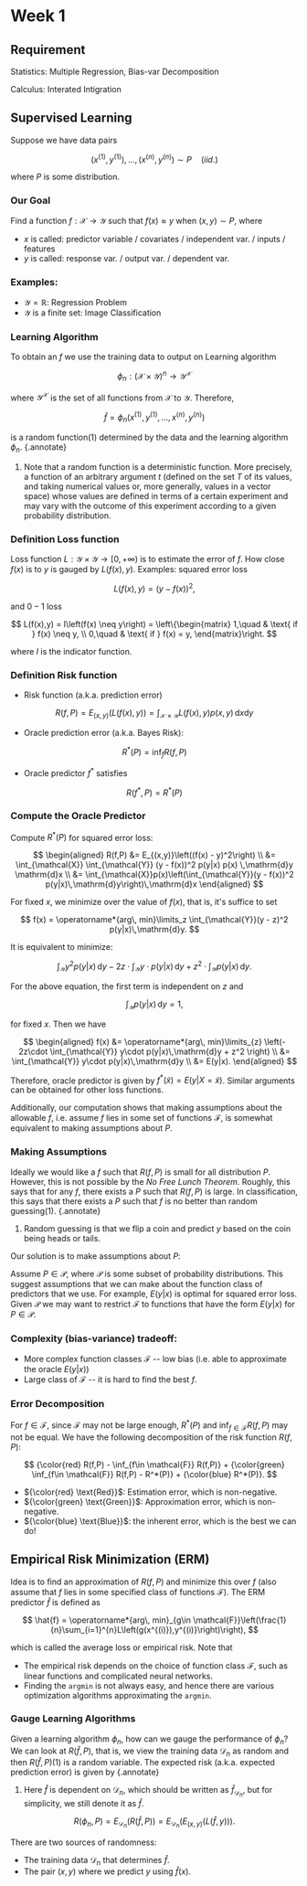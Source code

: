# Week 1

## Requirement

Statistics: Multiple Regression, Bias-var Decomposition

Calculus: Interated Intigration

## Supervised Learning

Suppose we have data pairs

$$
(x^{(1)},y^{(1)}),\dots, (x^{(n)},y^{(n)}) \sim P \quad(iid.)
$$

where $P$ is some distribution.

### Our Goal

Find a function $f:\mathcal{X}\rightarrow \mathcal{Y}$ such that $f(x)\approx y$ when $(x,y)\sim P$, where

- $x$ is called: predictor variable / covariates / independent var. / inputs / features
- $y$ is called: response var. / output var. / dependent var.

### Examples:

- $\mathcal{Y} = \mathbb{R}$: Regression Problem
- $\mathcal{Y}$ is a finite set: Image Classification

### Learning Algorithm

To obtain an $f$ we use the training data to output on Learning algorithm

$$
\phi_n: (\mathcal{X}\times \mathcal{Y})^n \longrightarrow \mathcal{Y}^\mathcal{X}
$$

where $\mathcal{Y}^\mathcal{X}$ is the set of all functions from $\mathcal{X}$ to $\mathcal{Y}$. Therefore,

$$
\hat{f} = \phi_n(x^{(1)},y^{(1)},\dots, x^{(n)},y^{(n)})
$$

is a random function(1) determined by the data and the learning algorithm $\phi_n$. 
{.annotate}

1.  Note that a random function is a deterministic function. More precisely, a function of an arbitrary argument $t$ (defined on the set $T$ of its values, and taking numerical values or, more generally, values in a vector space) whose values are defined in terms of a certain experiment and may vary with the outcome of this experiment according to a given probability distribution.

### **Definition** Loss function

Loss function $L: \mathcal{Y} \times \mathcal{Y} \rightarrow [0,+\infty)$ is to estimate the error of $f$. How close $f(x)$ is to $y$ is gauged by $L(f(x),y)$. Examples: squared error loss

$$
L(f(x),y) = (y - f(x))^2, 
$$

and $0-1$ loss

$$
L(f(x),y) = I\left(f(x) \neq y\right) = \left\{\begin{matrix}
1,\quad & \text{ if } f(x) \neq y, \\
0,\quad & \text{ if } f(x) = y,
\end{matrix}\right.
$$

where $I$ is the indicator function. 

### **Definition** Risk function

- Risk function (a.k.a. prediction error)

$$
R(f,P) = E_{(x,y)}\left(L(f(x),y)\right) = \int_{\mathcal{X}\times \mathcal{Y}} L\left(f(x),y\right) p(x,y) \,\mathrm{d}x\mathrm{d}y
$$

- Oracle prediction error (a.k.a. Bayes Risk):

$$
R^*(P) = \inf_{f} R(f,P)
$$

- Oracle predictor $f^*$ satisfies

$$
R(f^*,P) = R^*(P)
$$

### Compute the Oracle Predictor

Compute $R^*(P)$ for squared error loss:

$$
\begin{aligned}
R(f,P) 
&= E_{(x,y)}\left((f(x) - y)^2\right) \\
&= \int_{\mathcal{X}} \int_{\mathcal{Y}} (y - f(x))^2 p(y|x) p(x) \,\mathrm{d}y \mathrm{d}x \\
&= \int_{\mathcal{X}}p(x)\left(\int_{\mathcal{Y}}(y - f(x))^2 p(y|x)\,\mathrm{d}y\right)\,\mathrm{d}x
\end{aligned}
$$

For fixed $x$, we minimize over the value of $f(x)$, that is, it's suffice to set

$$
f(x) = \operatorname*{arg\, min}\limits_z \int_{\mathcal{Y}}(y - z)^2 p(y|x)\,\mathrm{d}y.
$$

It is equivalent to minimize:

$$
\int_{\mathcal{Y}} y^2 p(y|x)\,\mathrm{d}y - 2z\cdot \int_{\mathcal{Y}} y\cdot p(y|x)\,\mathrm{d}y + z^2\cdot \int_{\mathcal{Y}} p(y|x)\,\mathrm{d}y.
$$

For the above equation, the first term is independent on $z$ and

$$
\int_{\mathcal{Y}} p(y|x)\,\mathrm{d}y = 1,
$$

for fixed $x$. Then we have

$$
\begin{aligned}
f(x)
&= \operatorname*{arg\, min}\limits_{z} \left(- 2z\cdot \int_{\mathcal{Y}} y\cdot p(y|x)\,\mathrm{d}y + z^2 \right) \\
&= \int_{\mathcal{Y}} y\cdot p(y|x)\,\mathrm{d}y \\
&= E(y|x). 
\end{aligned}
$$

Therefore, oracle predictor is given by $f^*(\tilde{x})=E(y|X=\tilde{x})$. Similar arguments can be obtained for other loss functions. 

Additionally, our computation shows that making assumptions about the allowable $f$, i.e. assume $f$ lies in some set of functions $\mathcal{F}$, is somewhat equivalent to making assumptions about $P$.

### Making Assumptions

Ideally we would like a $f$ such that $R(f,P)$ is small for all distribution $P$. However, this is not possible by the *No Free Lunch Theorem*. Roughly, this says that for any $f$, there exists a $P$ such that $R(f,P)$ is large. In classification, this says that there exists a $P$ such that $f$ is no better than random guessing(1). 
{.annotate}

1. Random guessing is that we flip a coin and predict $y$ based on the coin being heads or tails.

Our solution is to make assumptions about $P$:  

Assume $P\in\mathcal{P}$, where $\mathcal{P}$ is some subset of probability distributions. This suggest assumptions that we can make about the function class of predictors that we use. For example, $E(y|x)$ is optimal for squared error loss. Given $\mathcal{P}$ we may want to restrict $\mathcal{F}$ to functions that have the form $E(y|x)$ for $P\in \mathcal{P}$.  

### Complexity (bias-variance) tradeoff:

- More complex function classes $\mathcal{F}$ -- low bias (i.e. able to approximate the oracle $E(y|x)$)
- Large class of $\mathcal{F}$ -- it is hard to find the best $f$.

### Error Decomposition

For $f\in \mathcal{F}$, since $\mathcal{F}$ may not be large enough, $R^*(P)$ and $\inf_{f\in \mathcal{F}} R(f,P)$ may not be equal. We have the following decomposition of the risk function $R(f,P)$:

$$
{\color{red} R(f,P) - \inf_{f\in \mathcal{F}} R(f,P)} + {\color{green} \inf_{f\in \mathcal{F}} R(f,P) - R^*(P)} + {\color{blue} R^*(P)}.
$$

- ${\color{red} \text{Red}}$: Estimation error, which is non-negative.
- ${\color{green} \text{Green}}$: Approximation error, which is non-negative.
- ${\color{blue} \text{Blue}}$: the inherent error, which is the best we can do!


## Empirical Risk Minimization (ERM)

Idea is to find an approximation of $R(f,P)$ and minimize this over $f$ (also assume that $f$ lies in some specified class of functions $\mathcal{F}$). The ERM predictor $\hat{f}$ is defined as 

$$
\hat{f} = \operatorname*{arg\, min}_{g\in \mathcal{F}}\left(\frac{1}{n}\sum_{i=1}^{n}L\left(g(x^{(i)}),y^{(i)}\right)\right),
$$

which is called the average loss or empirical risk. Note that 

- The empirical risk depends on the choice of function class $\mathcal{F}$, such as linear functions and complicated neural networks.
- Finding the `argmin` is not always easy, and hence there are various optimization algorithms approximating the `argmin`.

### Gauge Learning Algorithms

Given a learning algorithm $\phi_n$, how can we gauge the performance of $\phi_n$? We can look at $R(\hat{f},P)$, that is, we view the training data $\mathcal{D}_n$ as random and then $R(\hat{f},P)$(1) is a random variable. The expected risk (a.k.a. expected prediction error) is given by
{.annotate}

1. Here $\hat{f}$ is dependent on $\mathcal{D}_n$, which should be written as $\hat{f}_{\mathcal{D}_n}$, but for simplicity, we still denote it as $\hat{f}$. 

$$
R(\phi_n,P) = E_{\mathcal{D}_n}\left(R(\hat{f},P)\right) = E_{\mathcal{D}_n}\left(E_{(x,y)}\left(L(\hat{f},y)\right)\right). 
$$

There are two sources of randomness: 

- The training data $\mathcal{D}_n$ that determines $\hat{f}$. 
- The pair $(x,y)$ where we predict $y$ using $\hat{f}(x)$. 

